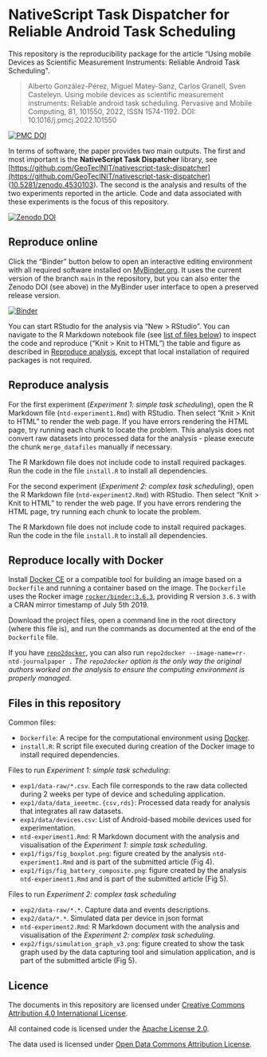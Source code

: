 # NativeScript Task Dispatcher for Reliable Android Task Scheduling


This repository is the reproducibility package for the article “Using mobile Devices as Scientific Measurement Instruments: Reliable Android Task Scheduling". 

> Alberto González-Pérez, Miguel Matey-Sanz, Carlos Granell, Sven Casteleyn.
> Using mobile devices as scientific measurement instruments: Reliable android task scheduling.
> Pervasive and Mobile Computing, 81, 101550, 2022, ISSN 1574-1192. 
> DOI: 10.1016/j.pmcj.2022.101550

[![PMC DOI](https://img.shields.io/badge/DOI-10.1016/j.pmcj.2022.101550-yellow.svg)](https://doi.org/10.1016/j.pmcj.2022.101550)

In terms of software, the paper provides two main outputs. The first and most important is the **NativeScript Task Dispatcher** library, see [https://github.com/GeoTecINIT/nativescript-task-dispatcher](https://github.com/GeoTecINIT/nativescript-task-dispatcher) ([10.5281/zenodo.4530103](https://doi.org/10.5281/zenodo.4530103)). The second is the analysis and results of the two  experiments reported in the article. Code and data associated with these experiments is the focus of this repository.


[![Zenodo DOI](https://zenodo.org/badge/DOI/10.5281/zenodo.5032028.svg)](https://doi.org/10.5281/zenodo.5032028)

## Reproduce online

Click the “Binder” button below to open an interactive editing environment with all required software installed on
[MyBinder.org](https://mybinder.org/). It uses the current version of the branch `main` in the repository, but you can also enter the Zenodo DOI (see above) in the MyBinder user interface to open a preserved release version.

[![Binder](https://mybinder.org/badge_logo.svg)](https://mybinder.org/v2/gh/GeoTecINIT/nativescript-journalpaper/main?urlpath=rstudio)

You can start RStudio for the analysis via “New \> RStudio”. You can navigate to the R Markdown notebook file (see [list of files below](#files-in-this-repository)) to inspect the code and reproduce (“Knit \> Knit to HTML”) the table and figure as described in [Reproduce analysis](#reproduce-analysis), except that local installation of required packages is not required.

## Reproduce analysis

For the first experiment (*Experiment 1: simple task scheduling*), open the R Markdown file (`ntd-experiment1.Rmd`) with RStudio. Then select “Knit > Knit to HTML” to render the web page. If you have errors rendering the HTML page, try running each chunk to locate the problem. This analysis does not convert raw datasets into processed data for the analysis - please execute the chunk `merge_datafiles` manually if necessary.

The R Markdown file does not include code to install required packages. Run the code in the file `install.R` to install all dependencies.

For the second experiment (*Experiment 2: complex task scheduling*), open the R Markdown file (`ntd-experiment2.Rmd`) with RStudio. Then select “Knit > Knit to HTML” to render the web page. If you have errors rendering the HTML page, try running each chunk to locate the problem. 

The R Markdown file does not include code to install required packages. Run the code in the file `install.R` to install all dependencies.


## Reproduce locally with Docker

Install [Docker CE](https://www.docker.com/community-edition) or a compatible tool for building an image based on a `Dockerfile` and running a container based on the image. The `Dockerfile` uses the Rocker image [`rocker/binder:3.6.3`](https://hub.docker.com/r/rocker/binder), providing R version `3.6.3` with a CRAN mirror timestamp of July 5th 2019.

Download the project files, open a command line in the root directory (where this file is), and run the commands as documented at the end of the `Dockerfile` file.

If you have [`repo2docker`](https://repo2docker.readthedocs.io), you can also run `repo2docker --image-name=rr-ntd-journalpaper .`  *The `repo2docker` option is the only way the original authors worked on the analysis to ensure the computing environment is properly managed.* 

## Files in this repository

Common files:

- `Dockerfile`: A recipe for the computational environment using [Docker](https://en.wikipedia.org/wiki/Docker_(software)).
- `install.R`: R script file executed during creation of the Docker image to install required dependencies.

Files to run *Experiment 1: simple task scheduling*:

- `exp1/data-raw/*.csv`. Each file corresponds to the raw data collected during 2 weeks per type of device and scheduling application.
- `exp1/data/data_ieeetmc.{csv,rds}`: Processed data ready for analysis that integrates all raw datasets.
- `exp1/data/devices.csv`: List of Android-based mobile devices used for experimentation.
- `ntd-experiment1.Rmd`: R Markdown document with the analysis and visualisation of the *Experiment 1: simple task scheduling*.
- `exp1/figs/fig_boxplot.png`: figure created by the analysis `ntd-experiment1.Rmd` and is part of the submitted article (Fig 4).
- `exp1/figs/fig_battery_composite.png`: figure created by the analysis `ntd-experiment1.Rmd` and is part of the submitted article (Fig 5).

Files to run *Experiment 2: complex task scheduling*

- `exp2/data-raw/*.*`. Capture data and events descriptions.
- `exp2/data/*.*`. Simulated data per device in json format
- `ntd-experiment2.Rmd`: R Markdown document with the analysis and visualisation of the *Experiment 2: complex task scheduling*.
- `exp2/figs/simulation_graph_v3.png`: figure created to show the task graph used by the data capturing tool and simulation application, and is part of the submitted article (Fig 5).


## Licence

The documents in this repository are licensed under [Creative Commons Attribution 4.0 International License](https://creativecommons.org/licenses/by/4.0/).

All contained code is licensed under the [Apache License 2.0](https://choosealicense.com/licenses/apache-2.0/).

The data used is licensed under [Open Data Commons Attribution License](https://opendatacommons.org/licenses/by/).
